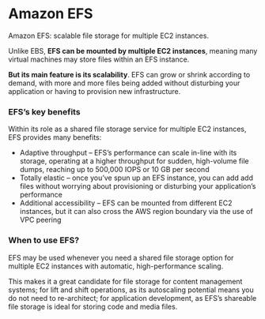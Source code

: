 # Amazon EFS

Amazon EFS: scalable file storage for multiple EC2 instances.

Unlike EBS, **EFS can be mounted by multiple EC2 instances**, meaning many virtual machines may store files within an EFS instance. 

**But its main feature is its  scalability**. EFS can grow or shrink according to demand, with more and  more files being added without disturbing your application or having to  provision new infrastructure.

### **EFS’s key benefits** 

Within its role as a shared file storage service for multiple EC2 instances, EFS provides many benefits: 

- Adaptive throughput – EFS’s performance can scale in-line with its storage,  operating at a higher throughput for sudden, high-volume file dumps,  reaching up to 500,000 IOPS or 10 GB per second
- Totally elastic – once you’ve spun up an EFS instance, you can add add files  without worrying about provisioning or disturbing your application’s  performance
- Additional accessibility – EFS can be mounted from different EC2 instances, but it can also cross the AWS region boundary via the use of VPC peering

### **When to use EFS?**

EFS may be used whenever you need a  shared file storage option for multiple EC2 instances with automatic,  high-performance scaling. 

This makes it a great candidate for  file storage for content management systems; for lift and shift  operations, as its autoscaling potential means you do not need to  re-architect; for application development, as EFS’s shareable file  storage is ideal for storing code and media files.